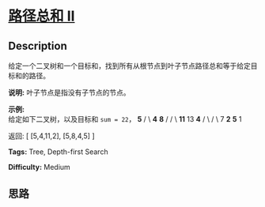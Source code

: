 # [路径总和 II][title]

## Description

给定一个二叉树和一个目标和，找到所有从根节点到叶子节点路径总和等于给定目标和的路径。

**说明:**  叶子节点是指没有子节点的节点。

**示例:**  
给定如下二叉树，以及目标和 `sum = 22`，
                          **5**                 / \                **4**   **8**               /   / \              **11**  13  **4**             /  \    / \            7    **2**  **5**   1    

返回:
            [       [5,4,11,2],       [5,8,4,5]    ]    


**Tags:** Tree, Depth-first Search

**Difficulty:** Medium

## 思路

[title]: https://leetcode-cn.com/problems/path-sum-ii
